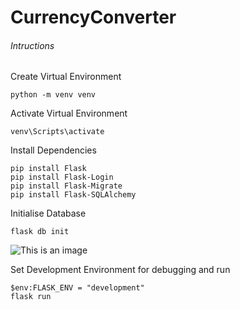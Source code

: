 # CurrencyConverter

###### Intructions

Create Virtual Environment
```
python -m venv venv
```

Activate Virtual Environment
```
venv\Scripts\activate
```

Install Dependencies
```
pip install Flask
pip install Flask-Login
pip install Flask-Migrate
pip install Flask-SQLAlchemy
```

Initialise Database
```
flask db init
```

![This is an image](https://i.imgur.com/ocNHGzl.png)

Set Development Environment for debugging and run
```
$env:FLASK_ENV = "development"
flask run
```